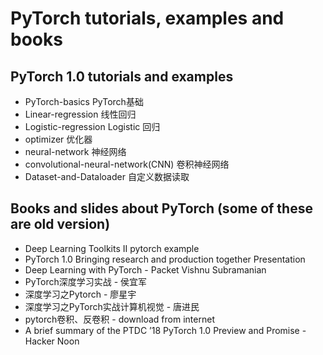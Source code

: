 # PyTorch tutorials, examples and books

## PyTorch 1.0 tutorials and examples

* PyTorch-basics PyTorch基础
* Linear-regression 线性回归
* Logistic-regression Logistic 回归
* optimizer 优化器
* neural-network 神经网络
* convolutional-neural-network(CNN) 卷积神经网络
* Dataset-and-Dataloader 自定义数据读取

## Books and slides about PyTorch (some of these are old version)

* Deep Learning Toolkits II pytorch example
* PyTorch 1.0 Bringing research and production together Presentation
* Deep Learning with PyTorch - Packet Vishnu Subramanian
* PyTorch深度学习实战 - 侯宜军
* 深度学习之Pytorch - 廖星宇
* 深度学习之PyTorch实战计算机视觉 - 唐进民
* pytorch卷积、反卷积 - download from internet
* A brief summary of the PTDC ’18 PyTorch 1.0 Preview and Promise - Hacker Noon